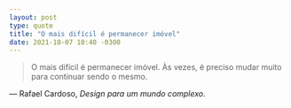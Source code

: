 ```yaml
---
layout: post
type: quote
title: "O mais difícil é permanecer imóvel"
date: 2021-10-07 10:40 -0300
---
```

>O mais difícil é permanecer imóvel. Às vezes, é preciso mudar muito para continuar sendo o mesmo.

— Rafael Cardoso, _Design para um mundo complexo_.